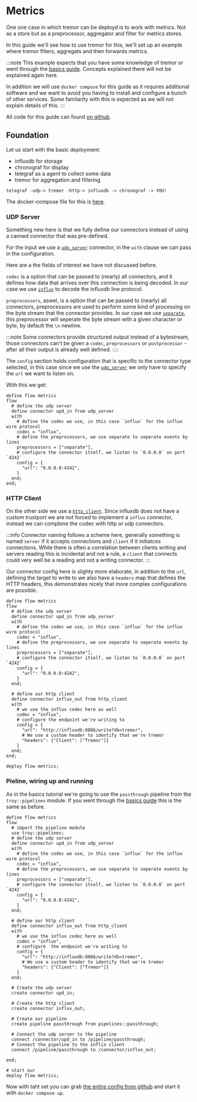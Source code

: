# Metrics

One one case in which tremor can be deployd is to work with metrics. Not as a store but as a preprocessor, aggregator and filter for metrics stores.

In this guide we'll see how to use tremor for this, we'll set up an example where tremor filters, aggregats and then forwards metrics.

:::note
   This example expects that you have some knowledge of tremor or went through the [basics guide](basics). Concepts explained there will not be explained again here.

   In addition we will use `docker compose` for this guide as it requires additional software and we want to avoid you having to install and configure a bunch of other services. Some familarity with this is expected as we will not explain details of this.
:::

All code for this guide can found [on github](__GIT__/../code/metrics/).

## Foundation

Let us start with the basic deployment:

* influxdb for storage
* chronograf for display
* telegraf as a agent to collect some data
* tremor for aggregation and filtering

```
telegraf -udp-> tremor -http-> influxdb -> chronograf -> YOU!
```

The docker-compose file for this is [here](__GIT__/../code/metrics/basic.yaml).


### UDP Server

Something new here is that we fully define our connectors instead of using a canned connector that was pre-defined.

For the input we use a [`udp_server`](../reference/connectors/udp.md) connector, in the `with` clause we can pass in the configuration.

Here are a the fields of interest we have not discussed before.

`codec` is a option that can be passed to (nearly) all connectors, and it defines how data that arrives over this connection is being decoded. In our case we use [`influx`](../reference/codecs/influx.md) to decode the influxdb line protocol.

`preprocessors`, aswel, is a option that can be passed to (nearly) all connectors, preprocessors are used to perform some kind of processing on the byte stream that the connector provides. In our case we use [`separate`](../reference/preprocessors/separate.md), this preprocessor will seperate the byte stream with a given character or byte, by default the `\n` newline.

:::note
   Some connectors provide structured output instead of a bytestream, those connectors can't be given a `codec`, `preprocessors` or `postprocessor` - after all their output is already well defined.
::::

The `config` section holds configuration that is specific to the connector type selected, in this case since we use the [`udp_server`](../reference/connectors/udp.md) we only have to specify the `url` we want to listen on.

With this we get:

```troy
define flow metrics
flow
  # define the udp server
  define connector upd_in from udp_server
  with
    # define the codec we use, in this case `influx` for the influx wire protocol
    codec = "influx",
    # define the preprocessors, we use separate to seperate events by lines
    preprocessors = ["separate"],
    # configure the connector itself, we listen to `0.0.0.0` on port `4242`
    config = {
      "url": "0.0.0.0:4242",
    }
  end;
end;
```

### HTTP Client

On the other side we use a [`http_client`](../reference/connectors/http.md). Since influxdb does not have a custom trustport we are not forced to implement a `influx` connector, instead we can compbine the codec with http or udp connectors.

:::info
   Connector naming follows a scheme here, generally something is named `server` if it accepts connections and `client` if it initiatces connections.
   While there is often a correlation between clients writing and servers reading this is incidental and not a rule, a `client` that connects could very well be a reading and not a writing connector.
:::

Our connector config here is slighty more elaborate, in addition to the `url`, defining the target to write to we also have a `headers` map that defines the HTTP headers, this demonstrates nicely that more complex configurations are possible.

```troy
define flow metrics
flow
  # define the udp server
  define connector upd_in from udp_server
  with
    # define the codec we use, in this case `influx` for the influx wire protocol
    codec = "influx",
    # define the preprocessors, we use separate to seperate events by lines
    preprocessors = ["separate"],
    # configure the connector itself, we listen to `0.0.0.0` on port `4242`
    config = {
      "url": "0.0.0.0:4242",
    }
  end;
  
  # define our http client
  define connector influx_out from http_client
  with
    # we use the influx codec here as well
    codec = "influx",
    # configure the endpoint we're writing to
    config = {
      "url": "http://influxdb:8086/write?db=tremor",
      # We use a custom header to identify that we're tremor
      "headers": {"Client": ["Tremor"]}
    }
  end;
end;

deploy flow metrics;
```

### Pieline, wiring up and running

As in the basics tutorial we're going to use the `passthrough` pipeline from the `troy::pipelines` module. If you went through the [basics guide](basics.md) this is the same as before.

```troy
define flow metrics
flow
  # import the pipeline module
  use troy::pipelines;
  # define the udp server
  define connector upd_in from udp_server
  with
    # define the codec we use, in this case `influx` for the influx wire protocol
    codec = "influx",
    # define the preprocessors, we use separate to seperate events by lines
    preprocessors = ["separate"],
    # configure the connector itself, we listen to `0.0.0.0` on port `4242`
    config = {
      "url": "0.0.0.0:4242",
    }
  end;
  
  # define our http client
  define connector influx_out from http_client
  with
    # we use the influx codec here as well
    codec = "influx",
    # configure  the endpoint we're writing to
    config = {
      "url": "http://influxdb:8086/write?db=tremor",
      # We use a custom header to identify that we're tremor
      "headers": {"Client": ["Tremor"]}
    }
  end;

  # Create the udp server
  create connector upd_in;

  # Create the http client
  create connector influx_out;

  # Create our pipeline
  create pipeline passthrough from pipelines::passthrough;

  # Connect the udp server to the pipeline
  connect /connector/upd_in to /pipeline/passthrough;
  # Connect the pipeline to the inflix client
  connect /pipeline/passthrough to /connector/influx_out;

end;

# start our 
deploy flow metrics;
```

Now with taht set you can grab [the entire config from github](__GIT__/../code/metrics/) and start it with `docker compose up`.